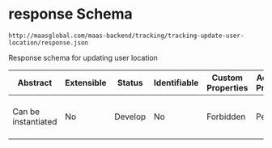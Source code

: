 # response Schema

```
http://maasglobal.com/maas-backend/tracking/tracking-update-user-location/response.json
```

Response schema for updating user location

| Abstract            | Extensible | Status  | Identifiable | Custom Properties | Additional Properties | Defined In                                                                         |
| ------------------- | ---------- | ------- | ------------ | ----------------- | --------------------- | ---------------------------------------------------------------------------------- |
| Can be instantiated | No         | Develop | No           | Forbidden         | Permitted             | [maas-backend/tracking/tracking-update-user-location/response.json](response.json) |
